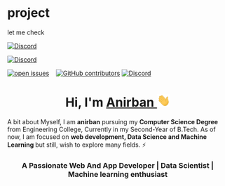 # project

let me check

<a  href="https://discord.com/invite/yhtkaawfNq"><img alt=" Discord" src="https://img.shields.io/badge/Discord-7289DA?style=for-the-badge&logo=discord&logoColor=white"></a>


[![Discord](https://img.shields.io/discord/893535629277818950?color=blueviolet&label=discord&logo=discord&logoColor=white)](https://discord.gg/yhtkaawfNq)




[![open issues](https://img.shields.io/github/issues/sudhay23/ShopOnline-Web-App)](https://github.com/sudhay23/ShopOnline-Web-App/issues) &nbsp;&nbsp;
[![GitHub contributors](https://img.shields.io/github/contributors/sudhay23/ShopOnline-Web-App)](https://github.com/sudhay23/ShopOnline-Web-App/graphs/contributors)
[![Discord](https://img.shields.io/discord/893535629277818950?color=blueviolet&label=discord&logo=discord&logoColor=white)](https://discord.gg/yhtkaawfNq)

  
  
  
  
<h1 align="center" >Hi, I'm <a href="https://www.linkedin.com/in/sauravmukherjee44/" target="_blank"> Anirban </a><img src="https://github.com/ABSphreak/ABSphreak/blob/master/gifs/Hi.gif" width="30px"></h1>


A bit about Myself, I am <b>anirban</b> pursuing my <b>Computer Science Degree</b> from Engineering College, Currently in my Second-Year of B.Tech. As of now, I am focused on <b>web development, Data Science and Machine Learning </b> but still, wish to explore many fields. ⚡

<h3 align="center">A Passionate Web And App Developer | Data Scientist | Machine learning enthusiast </h3>

<h3><p align="center"> <img src="" /> </p></h3>
   <div align="center">

